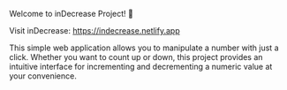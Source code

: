 Welcome to inDecrease Project! 🔢

Visit inDecrease: https://indecrease.netlify.app

This simple web application allows you to manipulate a number with just a click. 
Whether you want to count up or down, this project provides an intuitive interface for 
incrementing and decrementing a numeric value at your convenience.

